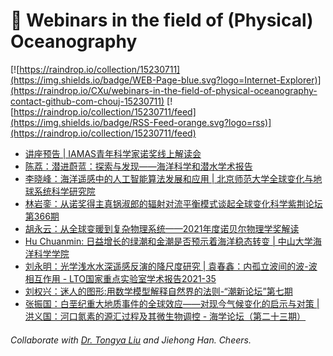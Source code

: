 # 🌊 Webinars in the field of (Physical) Oceanography

[![https://raindrop.io/collection/15230711](https://img.shields.io/badge/WEB-Page-blue.svg?logo=Internet-Explorer)](https://raindrop.io/CXu/webinars-in-the-field-of-physical-oceanography-contact-github-com-chouj-15230711) [![https://raindrop.io/collection/15230711/feed](https://img.shields.io/badge/RSS-Feed-orange.svg?logo=rss)](https://raindrop.io/collection/15230711/feed)

<!-- BLOG-POST-LIST:START -->
- [讲座预告 | IAMAS青年科学家诺奖线上解读会](https://mp.weixin.qq.com/s/TNthDCG1R7WBYcl0Ts5bIg)
- [陈荔：潜进蔚蓝：探索与发现——海洋科学和潜水学术报告](https://mp.weixin.qq.com/s/nFgdomEvqocnaZIKKapWhg)
- [李晓峰：海洋遥感中的人工智能算法发展和应用 | 北京师范大学全球变化与地球系统科学研究院](http://gcess.bnu.edu.cn/kxyj/kydt/240399.html)
- [林岩銮：从诺奖得主真锅淑郎的辐射对流平衡模式谈起全球变化科学紫荆论坛第366期](https://mp.weixin.qq.com/s/_YnhBZZf_E7pBQqP9LIDzw)
- [胡永云：从全球变暖到复杂物理系统——2021年度诺贝尔物理学奖解读](https://mp.weixin.qq.com/s/5GMA7SAHKnFR0ebitHDUvQ)
- [Hu Chuanmin: 日益增长的绿潮和金潮是否预示着海洋稳态转变 | 中山大学海洋科学学院](https://marine.sysu.edu.cn/event/8730)
- [刘永明：光学浅水水深遥感反演的降尺度研究 | 袁春鑫：内孤立波间的波-波相互作用 - LTO国家重点实验室学术报告2021-35](https://mp.weixin.qq.com/s/CJuzn7CXl5L0bgItRCpDkw)
- [刘权兴：迷人的图形:用数学模型解释自然界的法则-“潮新论坛”第七期](https://mp.weixin.qq.com/s/ArAKYMoeMZAagwFKp9tPXQ)
- [张振国：白垩纪重大地质事件的全球效应——对现今气候变化的启示与对策 | 洪义国：河口氮素的源汇过程及其微生物调控 - 海学论坛（第二十三期）](https://mp.weixin.qq.com/s/eVCl3lW8lQwb1W2Trvyz2A)
<!-- BLOG-POST-LIST:END -->

###### Collaborate with [Dr. Tongya Liu](https://liutongya.github.io/) and Jiehong Han. Cheers.
